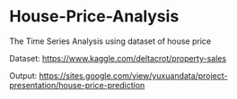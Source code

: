 # House-Price-Analysis
The Time Series Analysis using dataset of house price 

Dataset: https://www.kaggle.com/deltacrot/property-sales

Output: https://sites.google.com/view/yuxuandata/project-presentation/house-price-prediction
